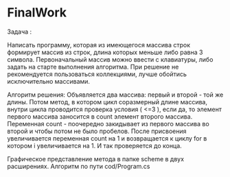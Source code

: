 # FinalWork
Задача :

Написать программу, которая из имеющегося массива строк формирует массив из строк, длина которых меньше либо равна 3 символа.
Первоначальный массив можно ввести с клавиатуры, либо задать на старте выполнения алгоритма. 
При решение не рекомендуется пользоваться коллекциями, лучше обойтись исключительно массивами.

Алгоритм решения:
Объявляется два массива: первый и второй - той же длины. 
Потом метод, в котором цикл соразмерный длине массива, внутри цикла проводится проверка условия ( <=3 ), 
если да, то элемент первого массива заносится в count элемент второго массива. 
Переменная count - поочередно закидывает из первого массива во второй и чтобы потом не было пробелов. 
После присвоения увеличивается переменная count на 1 и возвращается к циклу for в котором i увеличивается на 1.
И так проверяется до конца.

Графическое представление метода в папке scheme в двух расширениях. Алгоритм по пути cod/Program.cs

